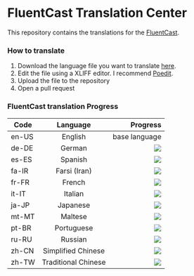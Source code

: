 # FluentCast Translation Center

This repository contains the translations for the [FluentCast](https://fluentcast.luandersonn.com).

### How to translate
1. Download the language file you want to translate [here](files/).
2. Edit the file using a XLIFF editor. I recommend [Poedit](https://poedit.net/).
3. Upload the file to the repository
4. Open a pull request

### FluentCast translation Progress
| Code  | Language | Progress |
|------ |:--------:|-----:|
| en-US | English | base language |
| de-DE | German | ![](https://us-central1-progress-markdown.cloudfunctions.net/progress/95)
| es-ES | Spanish | ![](https://us-central1-progress-markdown.cloudfunctions.net/progress/95)
| fa-IR | Farsi (Iran) | ![](https://us-central1-progress-markdown.cloudfunctions.net/progress/97)
| fr-FR | French | ![](https://us-central1-progress-markdown.cloudfunctions.net/progress/95)
| it-IT | Italian | ![](https://us-central1-progress-markdown.cloudfunctions.net/progress/95)
| ja-JP | Japanese | ![](https://us-central1-progress-markdown.cloudfunctions.net/progress/97)
| mt-MT | Maltese | ![](https://us-central1-progress-markdown.cloudfunctions.net/progress/97)
| pt-BR | Portuguese | ![](https://us-central1-progress-markdown.cloudfunctions.net/progress/100)
| ru-RU | Russian | ![](https://us-central1-progress-markdown.cloudfunctions.net/progress/97)
| zh-CN | Simplified Chinese | ![](https://us-central1-progress-markdown.cloudfunctions.net/progress/100)
| zh-TW | Traditional Chinese | ![](https://us-central1-progress-markdown.cloudfunctions.net/progress/97)
